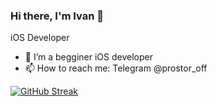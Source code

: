 ### Hi there, I'm Ivan 👋
iOS Developer

- 🌱 I’m a begginer iOS developer
- 📫 How to reach me: Telegram @prostor_off

[![GitHub Streak](https://github-readme-streak-stats.herokuapp.com/?user=Prostoroff)](https://git.io/streak-stats)

<!--
**Prostoroff/Prostoroff** is a ✨ _special_ ✨ repository because its `README.md` (this file) appears on your GitHub profile.

